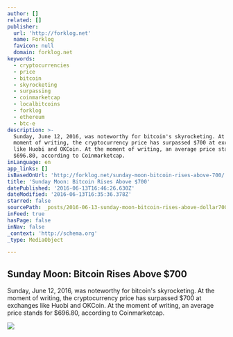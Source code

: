 ```yaml
---
author: []
related: []
publisher:
  url: 'http://forklog.net'
  name: Forklog
  favicon: null
  domain: forklog.net
keywords:
  - cryptocurrencies
  - price
  - bitcoin
  - skyrocketing
  - surpassing
  - coinmarketcap
  - localbitcoins
  - forklog
  - ethereum
  - btc-e
description: >-
  Sunday, June 12, 2016, was noteworthy for bitcoin's skyrocketing. At the
  moment of writing, the cryptocurrency price has surpassed $700 at exchanges
  like Huobi and OKCoin. At the moment of writing, an average price stands for
  $696.80, according to Coinmarketcap.
inLanguage: en
app_links: []
isBasedOnUrl: 'http://forklog.net/sunday-moon-bitcoin-rises-above-700/'
title: 'Sunday Moon: Bitcoin Rises Above $700'
datePublished: '2016-06-13T16:46:26.630Z'
dateModified: '2016-06-13T16:35:36.378Z'
starred: false
sourcePath: _posts/2016-06-13-sunday-moon-bitcoin-rises-above-dollar700.md
inFeed: true
hasPage: false
inNav: false
_context: 'http://schema.org'
_type: MediaObject

---
```

<article style=""><h1>Sunday Moon: Bitcoin Rises Above $700</h1><p>Sunday, June 12, 2016, was noteworthy for bitcoin's skyrocketing. At the moment of writing, the cryptocurrency price has surpassed $700 at exchanges like Huobi and OKCoin. At the moment of writing, an average price stands for $696.80, according to Coinmarketcap.</p><img src="http://forklog.net/wp-content/uploads/2016/06/6.png" /></article>